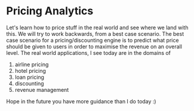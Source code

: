 # Pricing Analytics 

Let's learn how to price stuff in the real world and see where we land with this. We will try to work backwards, from a best case scenario. The best case scenario for a pricing/discounting engine is to predict what price should be given to users in order to maximise the revenue on an overall level. The real world applications, I see today are in the domains of 

 1. airline pricing
 2. hotel pricing
 3. loan pricing 
 4. discounting 
 5. revenue management 

Hope in the future you have more guidance than I do today :) 

